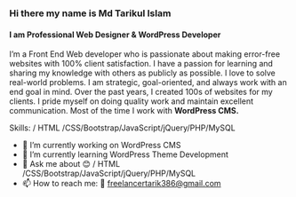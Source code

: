 ### Hi there  my name is Md Tarikul Islam
#### I am Professional Web Designer & WordPress Developer

<p>I’m a Front End Web developer who is passionate about making error-free websites with 100% client satisfaction. I have a passion for learning and sharing my knowledge with others as publicly as possible. I love to solve real-world problems. I am strategic, goal-oriented, and always work with an end goal in mind. Over the past years, I created 100s of websites for my clients. I pride myself on doing quality work and maintain excellent communication. Most of the time I work with <b>WordPress CMS.</b></p>

Skills: / HTML /CSS/Bootstrap/JavaScript/jQuery/PHP/MySQL

- 🔭 I’m currently working on WordPress CMS 
- 🌱 I’m currently learning WordPress Theme Development 
- 💬 Ask me about 😊 / HTML /CSS/Bootstrap/JavaScript/jQuery/PHP/MySQL 
- 📫 How to reach me: 🤙 freelancertarik386@gmail.com 

